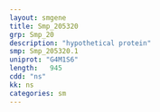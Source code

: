```yaml
---
layout: smgene
title: Smp_205320
grp: Smp_20
description: "hypothetical protein"
smp: Smp_205320.1
uniprot: "G4M1S6"
length:   945
cdd: "ns"
kk: ns
categories: sm
---
```

